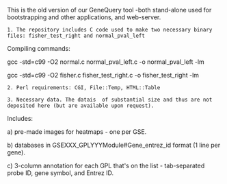 This is the old version of our GeneQuery tool -both stand-alone used for bootstrapping and other applications, and web-server. 

    1. The repository includes C code used to make two necessary binary files: fisher_test_right and normal_pval_left

Compiling commands: 

gcc -std=c99 -O2 normal.c normal_pval_left.c -o normal_pval_left -lm

gcc -std=c99 -O2 fisher.c   fisher_test_right.c  -o fisher_test_right  -lm

    2. Perl requirements: CGI, File::Temp, HTML::Table

    3. Necessary data. The datais  of substantial size and thus are not deposited here (but are available upon request). 

Includes:

a) pre-made images for heatmaps - one per GSE.
	
b) databases in GSEXXX_GPLYYY<tab>Module#<tab>Gene_entrez_id format (1 line per gene). 
	
c) 3-column annotation for each GPL that's on the list - tab-separated probe ID, gene symbol, and Entrez ID. 


